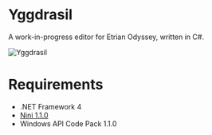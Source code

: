 Yggdrasil
=========

A work-in-progress editor for Etrian Odyssey, written in C#.

![Yggdrasil](http://i.imgur.com/9MAVSQe.png)

Requirements
============

* .NET Framework 4
* [Nini 1.1.0](http://nini.sourceforge.net/)
* Windows API Code Pack 1.1.0

